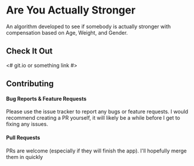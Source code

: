 # Are You Actually Stronger

An algorithm developed to see if somebody is actually stronger with compensation based on Age, Weight, and Gender.

## Check It Out
<# git.io or something link #>

## Contributing

#### Bug Reports & Feature Requests

Please use the issue tracker to report any bugs or feature requests. I would recommend creating a PR yourself, it will likely be a while before I get to fixing any issues.

#### Pull Requests

PRs are welcome (especially if they will finish the app). I'll hopefully merge them in quickly

